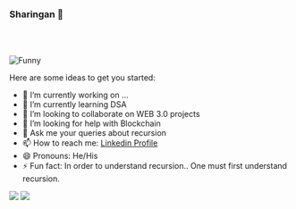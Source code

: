 ### Sharingan 👋
<br>
<br>


![Funny](https://qph.fs.quoracdn.net/main-qimg-c395e775ba5b31ac4b96da43e50adcdb-c)

Here are some ideas to get you started:

- 🔭 I’m currently working on ...
- 🌱 I’m currently learning DSA
- 👯 I’m looking to collaborate on WEB 3.0 projects
- 🤔 I’m looking for help with Blockchain
- 💬 Ask me your queries about recursion
- 📫 How to reach me: [Linkedin Profile](https://www.linkedin.com/in/akshit-thakur-3b20b7155)
- 😄 Pronouns: He/His
- ⚡ Fun fact: In order to understand recursion.. One must first understand recursion.


<img src = "https://github-readme-stats.vercel.app/api?username=Aksh0393">
<img src = "https://github-readme-stats.vercel.app/api/top-langs/?username=Aksh0393">

